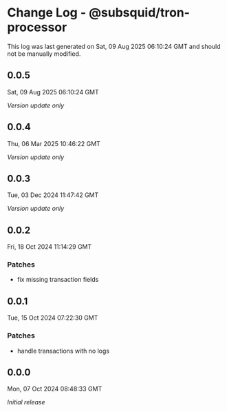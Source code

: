 # Change Log - @subsquid/tron-processor

This log was last generated on Sat, 09 Aug 2025 06:10:24 GMT and should not be manually modified.

## 0.0.5
Sat, 09 Aug 2025 06:10:24 GMT

_Version update only_

## 0.0.4
Thu, 06 Mar 2025 10:46:22 GMT

_Version update only_

## 0.0.3
Tue, 03 Dec 2024 11:47:42 GMT

_Version update only_

## 0.0.2
Fri, 18 Oct 2024 11:14:29 GMT

### Patches

- fix missing transaction fields

## 0.0.1
Tue, 15 Oct 2024 07:22:30 GMT

### Patches

- handle transactions with no logs

## 0.0.0
Mon, 07 Oct 2024 08:48:33 GMT

_Initial release_

